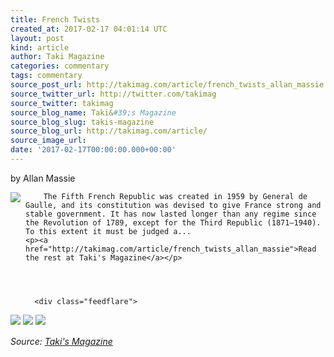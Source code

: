 ```yaml
---
title: French Twists
created_at: 2017-02-17 04:01:14 UTC
layout: post
kind: article
author: Taki Magazine
categories: commentary
tags: commentary
source_post_url: http://takimag.com/article/french_twists_allan_massie
source_twitter_url: http://twitter.com/takimag
source_twitter: takimag
source_blog_name: Taki&#39;s Magazine
source_blog_slug: takis-magazine
source_blog_url: http://takimag.com/article/
source_image_url: 
date: '2017-02-17T00:00:00.000+00:00'
---
```

by Allan Massie<br />
	  

<img src="http://takimag.com/images/uploads/bigstock-The-Elysee-Palace-vintage-eng-102055433.jpg" style="float:left;margin-right:8px;"/>
	






	
		The Fifth French Republic was created in 1959 by General de Gaulle, and its constitution was devised to give France strong and stable government. It has now lasted longer than any regime since the Revolution of 1789, except for the Third Republic (1871–1940). To this extent it must be judged a...
	<p><a href="http://takimag.com/article/french_twists_allan_massie">Read the rest at Taki's Magazine</a></p>
						
	  
	  
	  
	  <div class="feedflare">
<a href="http://feeds.feedburner.com/~ff/takimag?a=l9ILHIBI2Mc:l-jFJDwEaWs:yIl2AUoC8zA"><img src="http://feeds.feedburner.com/~ff/takimag?d=yIl2AUoC8zA" border="0"></img></a> <a href="http://feeds.feedburner.com/~ff/takimag?a=l9ILHIBI2Mc:l-jFJDwEaWs:qj6IDK7rITs"><img src="http://feeds.feedburner.com/~ff/takimag?d=qj6IDK7rITs" border="0"></img></a> <a href="http://feeds.feedburner.com/~ff/takimag?a=l9ILHIBI2Mc:l-jFJDwEaWs:gIN9vFwOqvQ"><img src="http://feeds.feedburner.com/~ff/takimag?i=l9ILHIBI2Mc:l-jFJDwEaWs:gIN9vFwOqvQ" border="0"></img></a>
</div><img src="http://feeds.feedburner.com/~r/takimag/~4/l9ILHIBI2Mc" height="1" width="1" alt=""/><div class="">
    <i>Source: <a href="http://takimag.com/article/">Taki&#39;s Magazine</a></i>
</div>
